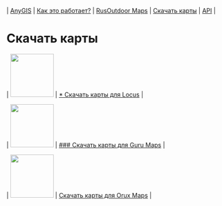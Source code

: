 | [AnyGIS][01] | [Как это работает?][02] | [RusOutdoor Maps][03] | [Скачать карты][04] | [API][05] |


[01]: https://nnngrach.github.io/AnyGIS_maps/index
[02]: https://nnngrach.github.io/AnyGIS_maps/Web/Html/Description
[03]: https://nnngrach.github.io/AnyGIS_maps/Web/Html/RusOutdoor
[04]: https://nnngrach.github.io/AnyGIS_maps/Web/Html/DownloadPage
[05]: https://nnngrach.github.io/AnyGIS_maps/Web/Html/Api
[07]: https://nnngrach.github.io/AnyGIS_maps/Web/Html/Vektor_and_raster




# Скачать карты


| <img src="https://nnngrach.github.io/AnyGIS_maps/Web/Img/icon_locus.png" width="100"/> | [* Скачать карты для Locus][11] |

| <img src="https://nnngrach.github.io/AnyGIS_maps/Web/Img/icon_guru.png" width="100"/> |  [### Скачать карты для Guru Maps][12] |

| <img src="https://nnngrach.github.io/AnyGIS_maps/Web/Img/icon_orux.png" width="100"/> | [Скачать карты для Orux Maps][13] |


[11]: https://nnngrach.github.io/AnyGIS_maps/Web/Html/Locus
[12]: https://nnngrach.github.io/AnyGIS_maps/Web/Html/Galileo
[13]: https://nnngrach.github.io/AnyGIS_maps/Web/Html/Orux
[14]: https://nnngrach.github.io/AnyGIS_maps/Web/Html/Osmand



